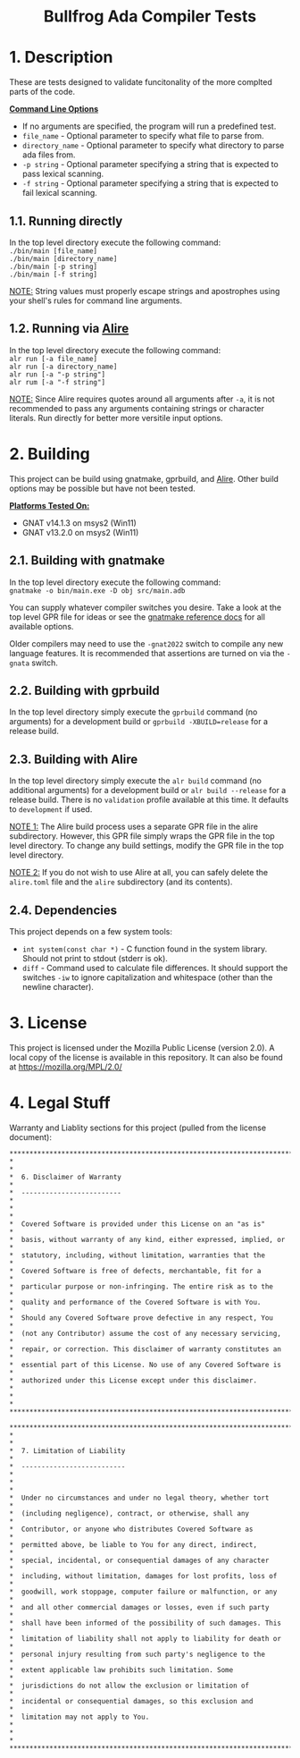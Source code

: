 # <p style="text-align: center;">Bullfrog Ada Compiler Tests</p>

# 1. Description
These are tests designed to validate funcitonality of the more complted parts of the code.

<u><b>Command Line Options</u></b>
* If no arguments are specified, the program will run a predefined test.
* `file_name` - Optional parameter to specify what file to parse from.
* `directory_name` - Optional parameter to specify what directory to parse ada files from.
* `-p string` - Optional parameter specifying a string that is expected to pass lexical scanning.
* `-f string` - Optional parameter specifying a string that is expected to fail lexical scanning.

## 1.1. Running directly
In the top level directory execute the following command:<br>
`./bin/main [file_name]`<br>
`./bin/main [directory_name]`<br>
`./bin/main [-p string]`<br>
`./bin/main [-f string]`

<u>NOTE:</u> String values must properly escape strings and apostrophes using your shell's rules for command line arguments.

## 1.2. Running via [Alire](https://alire.ada.dev/)
In the top level directory execute the following command:<br>
`alr run [-a file_name]`<br>
`alr run [-a directory_name]`<br>
`alr run [-a "-p string"]`<br>
`alr rum [-a "-f string"]`

<u>NOTE:</u> Since Alire requires quotes around all arguments after `-a`, it is not recommended to pass any arguments containing strings or character literals.  Run directly for better more versitile input options.

# 2. Building
This project can be build using gnatmake, gprbuild, and [Alire](https://alire.ada.dev/).  Other build options may be possible but have not been tested.

<u><b>Platforms Tested On:</b></u><br>
* GNAT v14.1.3 on msys2 (Win11)
* GNAT v13.2.0 on msys2 (Win11)

## 2.1. Building with gnatmake
In the top level directory execute the following command:<br>
`gnatmake -o bin/main.exe -D obj src/main.adb`

You can supply whatever compiler switches you desire.  Take a look at the top level GPR file for ideas or see the [gnatmake reference docs](https://gcc.gnu.org/onlinedocs/gnat_ugn/Switches-for-gnatmake.html) for all available options.

Older compilers may need to use the `-gnat2022` switch to compile any new language features.  It is recommended that assertions are turned on via the `-gnata` switch.

## 2.2. Building with gprbuild
In the top level directory simply execute the `gprbuild` command (no arguments) for a development build or `gprbuild -XBUILD=release` for a release build.

## 2.3. Building with Alire
In the top level directory simply execute the `alr build` command (no additional arguments) for a development build or `alr build --release` for a release build.  There is no `validation` profile available at this time.  It defaults to `development` if used.

<u>NOTE 1:</u>  The Alire build process uses a separate GPR file in the alire subdirectory.  However, this GPR file simply wraps the GPR file in the top level directory.  To change any build settings, modify the GPR file in the top level directory.

<u>NOTE 2:</u>  If you do not wish to use Alire at all, you can safely delete the `alire.toml` file and the `alire` subdirectory (and its contents).

## 2.4. Dependencies
This project depends on a few system tools:
* `int system(const char *)` - C function found in the system library.  Should not print to stdout (stderr is ok).
* `diff` - Command used to calculate file differences.  It should support the switches `-iw` to ignore capitalization and whitespace (other than the newline character).

# 3. License
This project is licensed under the Mozilla Public License (version 2.0).  A local copy of the license is available in this repository.  It can also be found at https://mozilla.org/MPL/2.0/

# 4. Legal Stuff
Warranty and Liablity sections for this project (pulled from the license document):
```
************************************************************************
*                                                                      *
*  6. Disclaimer of Warranty                                           *
*  -------------------------                                           *
*                                                                      *
*  Covered Software is provided under this License on an "as is"       *
*  basis, without warranty of any kind, either expressed, implied, or  *
*  statutory, including, without limitation, warranties that the       *
*  Covered Software is free of defects, merchantable, fit for a        *
*  particular purpose or non-infringing. The entire risk as to the     *
*  quality and performance of the Covered Software is with You.        *
*  Should any Covered Software prove defective in any respect, You     *
*  (not any Contributor) assume the cost of any necessary servicing,   *
*  repair, or correction. This disclaimer of warranty constitutes an   *
*  essential part of this License. No use of any Covered Software is   *
*  authorized under this License except under this disclaimer.         *
*                                                                      *
************************************************************************

************************************************************************
*                                                                      *
*  7. Limitation of Liability                                          *
*  --------------------------                                          *
*                                                                      *
*  Under no circumstances and under no legal theory, whether tort      *
*  (including negligence), contract, or otherwise, shall any           *
*  Contributor, or anyone who distributes Covered Software as          *
*  permitted above, be liable to You for any direct, indirect,         *
*  special, incidental, or consequential damages of any character      *
*  including, without limitation, damages for lost profits, loss of    *
*  goodwill, work stoppage, computer failure or malfunction, or any    *
*  and all other commercial damages or losses, even if such party      *
*  shall have been informed of the possibility of such damages. This   *
*  limitation of liability shall not apply to liability for death or   *
*  personal injury resulting from such party's negligence to the       *
*  extent applicable law prohibits such limitation. Some               *
*  jurisdictions do not allow the exclusion or limitation of           *
*  incidental or consequential damages, so this exclusion and          *
*  limitation may not apply to You.                                    *
*                                                                      *
************************************************************************